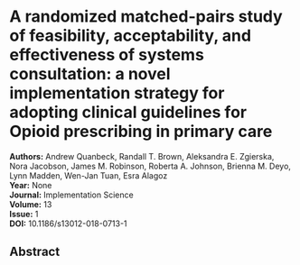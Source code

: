 # A randomized matched-pairs study of feasibility, acceptability, and effectiveness of systems consultation: a novel implementation strategy for adopting clinical guidelines for Opioid prescribing in primary care

**Authors:** Andrew Quanbeck, Randall T. Brown, Aleksandra E. Zgierska, Nora Jacobson, James M. Robinson, Roberta A. Johnson, Brienna M. Deyo, Lynn Madden, Wen-Jan Tuan, Esra Alagoz  
**Year:** None  
**Journal:** Implementation Science  
**Volume:** 13  
**Issue:** 1  
**DOI:** 10.1186/s13012-018-0713-1  

## Abstract


